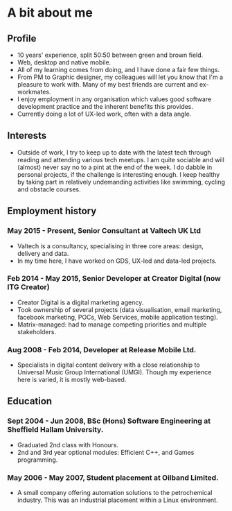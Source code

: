 # A bit about me

## Profile

 - 10 years' experience, split 50:50 between green and brown field.
 - Web, desktop and native mobile.
 - All of my learning comes from doing, and I have done a fair few things.
 - From PM to Graphic designer, my colleagues will let you know that I'm a pleasure to work with. Many of my best friends are current and ex-workmates.
 - I enjoy employment in any organisation which values good software development practice and the inherent benefits this provides.
 - Currently doing a lot of UX-led work, often with a data angle.

## Interests

 - Outside of work, I try to keep up to date with the latest tech through reading and attending various tech meetups. I am quite sociable and will (almost) never say no to a pint at the end of the week. I do dabble in personal projects, if the challenge is interesting enough.  I keep healthy by taking part in relatively undemanding activities like swimming, cycling and obstacle courses.

## Employment history

### May 2015 - Present, Senior Consultant at Valtech UK Ltd
- Valtech is a consultancy, specialising in three core areas: design, delivery and data.
- In my time here, I have worked on GDS, UX-led and data-led projects.

### Feb 2014 - May 2015, Senior Developer at Creator Digital (now ITG Creator)
- Creator Digital is a digital marketing agency.
- Took ownership of several projects (data visualisation, email marketing, facebook marketing, POCs, Web Services, mobile application testing).
- Matrix-managed: had to manage competing priorities and multiple stakeholders.

### Aug 2008 - Feb 2014, Developer at Release Mobile Ltd.
- Specialists in digital content delivery with a close relationship to Universal Music Group International (UMGI). Though my experience here is varied, it is mostly web-based.

## Education
### Sept 2004 - Jun 2008, BSc (Hons) Software Engineering at Sheffield Hallam University.

- Graduated 2nd class with Honours.
- 2nd and 3rd year optional modules: Efficient C++, and Games programming.

### May 2006 - May 2007, Student placement at Oilband Limited.
- A small company offering automation solutions to the petrochemical industry. This was an industrial placement within a Linux environment.
